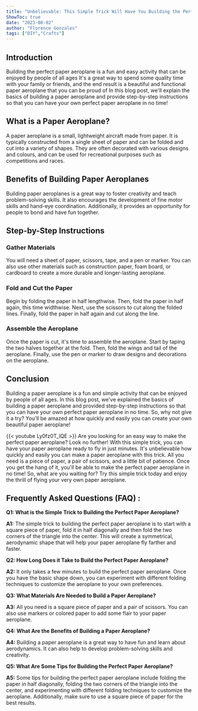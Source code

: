 ```yaml
---
title: "Unbelievable: This Simple Trick Will Have You Building the Perfect Paper Aeroplane in Just Minutes!"
ShowToc: true 
date: "2023-08-02"
author: "Florence Gonzales" 
tags: ["DIY","Crafts"]
---
```

## Introduction

Building the perfect paper aeroplane is a fun and easy activity that can be enjoyed by people of all ages It's a great way to spend some quality time with your family or friends, and the end result is a beautiful and functional paper aeroplane that you can be proud of In this blog post, we'll explain the basics of building a paper aeroplane and provide step-by-step instructions so that you can have your own perfect paper aeroplane in no time!

## What is a Paper Aeroplane?

A paper aeroplane is a small, lightweight aircraft made from paper. It is typically constructed from a single sheet of paper and can be folded and cut into a variety of shapes. They are often decorated with various designs and colours, and can be used for recreational purposes such as competitions and races.

## Benefits of Building Paper Aeroplanes

Building paper aeroplanes is a great way to foster creativity and teach problem-solving skills. It also encourages the development of fine motor skills and hand-eye coordination. Additionally, it provides an opportunity for people to bond and have fun together.

## Step-by-Step Instructions

### Gather Materials

You will need a sheet of paper, scissors, tape, and a pen or marker. You can also use other materials such as construction paper, foam board, or cardboard to create a more durable and longer-lasting aeroplane.

### Fold and Cut the Paper

Begin by folding the paper in half lengthwise. Then, fold the paper in half again, this time widthwise. Next, use the scissors to cut along the folded lines. Finally, fold the paper in half again and cut along the line.

### Assemble the Aeroplane

Once the paper is cut, it's time to assemble the aeroplane. Start by taping the two halves together at the fold. Then, fold the wings and tail of the aeroplane. Finally, use the pen or marker to draw designs and decorations on the aeroplane.

## Conclusion

Building a paper aeroplane is a fun and simple activity that can be enjoyed by people of all ages. In this blog post, we've explained the basics of building a paper aeroplane and provided step-by-step instructions so that you can have your own perfect paper aeroplane in no time. So, why not give it a try? You'll be amazed at how quickly and easily you can create your own beautiful paper aeroplane!

{{< youtube Ly0fz0T_lQE >}} 
Are you looking for an easy way to make the perfect paper aeroplane? Look no further! With this simple trick, you can have your paper aeroplane ready to fly in just minutes. It's unbelievable how quickly and easily you can make a paper aeroplane with this trick. All you need is a piece of paper, a pair of scissors, and a little bit of patience. Once you get the hang of it, you'll be able to make the perfect paper aeroplane in no time! So, what are you waiting for? Try this simple trick today and enjoy the thrill of flying your very own paper aeroplane.

## Frequently Asked Questions (FAQ) :
**Q1: What is the Simple Trick to Building the Perfect Paper Aeroplane?**

**A1:** The simple trick to building the perfect paper aeroplane is to start with a square piece of paper, fold it in half diagonally and then fold the two corners of the triangle into the center. This will create a symmetrical, aerodynamic shape that will help your paper aeroplane fly farther and faster.

**Q2: How Long Does it Take to Build the Perfect Paper Aeroplane?**

**A2:** It only takes a few minutes to build the perfect paper aeroplane. Once you have the basic shape down, you can experiment with different folding techniques to customize the aeroplane to your own preferences.

**Q3: What Materials Are Needed to Build a Paper Aeroplane?**

**A3:** All you need is a square piece of paper and a pair of scissors. You can also use markers or colored paper to add some flair to your paper aeroplane.

**Q4: What Are the Benefits of Building a Paper Aeroplane?**

**A4:** Building a paper aeroplane is a great way to have fun and learn about aerodynamics. It can also help to develop problem-solving skills and creativity.

**Q5: What Are Some Tips for Building the Perfect Paper Aeroplane?**

**A5:** Some tips for building the perfect paper aeroplane include folding the paper in half diagonally, folding the two corners of the triangle into the center, and experimenting with different folding techniques to customize the aeroplane. Additionally, make sure to use a square piece of paper for the best results.



